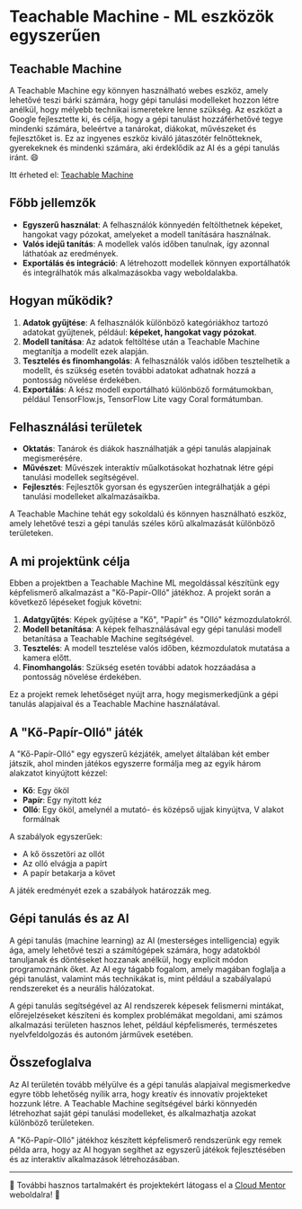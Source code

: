 # Teachable Machine - ML eszközök egyszerűen

## Teachable Machine

A Teachable Machine egy könnyen használható webes eszköz, amely lehetővé teszi bárki számára, hogy gépi tanulási modelleket hozzon létre anélkül, hogy mélyebb technikai ismeretekre lenne szükség. Az eszközt a Google fejlesztette ki, és célja, hogy a gépi tanulást hozzáférhetővé tegye mindenki számára, beleértve a tanárokat, diákokat, művészeket és fejlesztőket is. Ez az ingyenes eszköz kiváló játaszótér felnőtteknek, gyerekeknek és mindenki számára, aki érdeklődik az AI és a gépi tanulás iránt. :smile:

Itt érheted el: [Teachable Machine](https://teachablemachine.withgoogle.com/)

## Főbb jellemzők

- **Egyszerű használat**: A felhasználók könnyedén feltölthetnek képeket, hangokat vagy pózokat, amelyeket a modell tanítására használnak.
- **Valós idejű tanítás**: A modellek valós időben tanulnak, így azonnal láthatóak az eredmények.
- **Exportálás és integráció**: A létrehozott modellek könnyen exportálhatók és integrálhatók más alkalmazásokba vagy weboldalakba.

## Hogyan működik?

1. **Adatok gyűjtése**: A felhasználók különböző kategóriákhoz tartozó adatokat gyűjtenek, például: **képeket, hangokat vagy pózokat**.
2. **Modell tanítása**: Az adatok feltöltése után a Teachable Machine megtanítja a modellt ezek alapján.
3. **Tesztelés és finomhangolás**: A felhasználók valós időben tesztelhetik a modellt, és szükség esetén további adatokat adhatnak hozzá a pontosság növelése érdekében.
4. **Exportálás**: A kész modell exportálható különböző formátumokban, például TensorFlow.js, TensorFlow Lite vagy Coral formátumban.

## Felhasználási területek

- **Oktatás**: Tanárok és diákok használhatják a gépi tanulás alapjainak megismerésére.
- **Művészet**: Művészek interaktív műalkotásokat hozhatnak létre gépi tanulási modellek segítségével.
- **Fejlesztés**: Fejlesztők gyorsan és egyszerűen integrálhatják a gépi tanulási modelleket alkalmazásaikba.

A Teachable Machine tehát egy sokoldalú és könnyen használható eszköz, amely lehetővé teszi a gépi tanulás széles körű alkalmazását különböző területeken.

## A mi projektünk célja

Ebben a projektben a Teachable Machine ML megoldással készítünk egy képfelismerő alkalmazást a "Kő-Papír-Olló" játékhoz. A projekt során a következő lépéseket fogjuk követni:

1. **Adatgyűjtés**: Képek gyűjtése a "Kő", "Papír" és "Olló" kézmozdulatokról.
2. **Modell betanítása**: A képek felhasználásával egy gépi tanulási modell betanítása a Teachable Machine segítségével.
3. **Tesztelés**: A modell tesztelése valós időben, kézmozdulatok mutatása a kamera előtt.
4. **Finomhangolás**: Szükség esetén további adatok hozzáadása a pontosság növelése érdekében.

Ez a projekt remek lehetőséget nyújt arra, hogy megismerkedjünk a gépi tanulás alapjaival és a Teachable Machine használatával.

## A "Kő-Papír-Olló" játék

A "Kő-Papír-Olló" egy egyszerű kézjáték, amelyet általában két ember játszik, ahol minden játékos egyszerre formálja meg az egyik három alakzatot kinyújtott kézzel:

- **Kő**: Egy ököl
- **Papír**: Egy nyitott kéz
- **Olló**: Egy ököl, amelynél a mutató- és középső ujjak kinyújtva, V alakot formálnak

A szabályok egyszerűek:

- A kő összetöri az ollót
- Az olló elvágja a papírt
- A papír betakarja a követ

A játék eredményét ezek a szabályok határozzák meg.


## Gépi tanulás és az AI

A gépi tanulás (machine learning) az AI (mesterséges intelligencia) egyik ága, amely lehetővé teszi a számítógépek számára, hogy adatokból tanuljanak és döntéseket hozzanak anélkül, hogy explicit módon programoznánk őket. Az AI egy tágabb fogalom, amely magában foglalja a gépi tanulást, valamint más technikákat is, mint például a szabályalapú rendszereket és a neurális hálózatokat. 

A gépi tanulás segítségével az AI rendszerek képesek felismerni mintákat, előrejelzéseket készíteni és komplex problémákat megoldani, ami számos alkalmazási területen hasznos lehet, például képfelismerés, természetes nyelvfeldolgozás és autonóm járművek esetében.


## Összefoglalva

Az AI területén tovább mélyülve és a gépi tanulás alapjaival megismerkedve egyre több lehetőség nyílik arra, hogy kreatív és innovatív projekteket hozzunk létre. A Teachable Machine segítségével bárki könnyedén létrehozhat saját gépi tanulási modelleket, és alkalmazhatja azokat különböző területeken. 

A "Kő-Papír-Olló" játékhoz készített képfelismerő rendszerünk egy remek példa arra, hogy az AI hogyan segíthet az egyszerű játékok fejlesztésében és az interaktív alkalmazások létrehozásában.

---

:rocket: További hasznos tartalmakért és projektekért látogass el a [Cloud Mentor](https://cloudmentor.hu/) weboldalra! :rocket:
